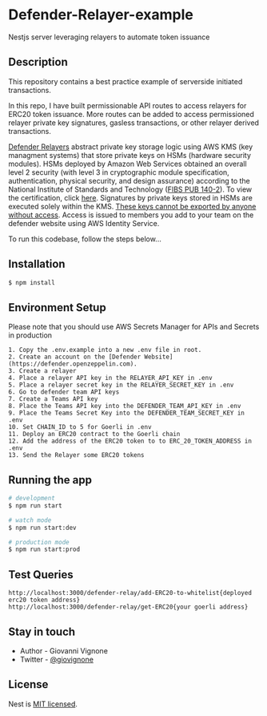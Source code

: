 # Defender-Relayer-example
Nestjs server leveraging relayers to automate token issuance

## Description
This repository contains a best practice example of serverside initiated transactions. 

In this repo, I have built permissionable API routes to access relayers for ERC20 token issuance. More routes can be added to access permissioned relayer private key signatures, gasless transactions, or other relayer derived transactions. 

[Defender Relayers](https://docs.openzeppelin.com/defender/relay) abstract private key storage logic using AWS KMS (key managment systems) that store private keys on HSMs (hardware security modules). HSMs deployed by Amazon Web Services obtained an overall level 2 security (with level 3 in cryptographic module specification, authentication, physical security, and design assurance) according to the National Institute of Standards and Technology ([FIBS PUB 140-2](https://nvlpubs.nist.gov/nistpubs/FIPS/NIST.FIPS.140-2.pdf)). To view the certification, click [here](https://csrc.nist.gov/projects/cryptographic-module-validation-program/Certificate/3139). Signatures by private keys stored in HSMs are executed solely within the KMS. [These keys cannot be exported by anyone without access](https://docs.openzeppelin.com/defender/relay#security-considerations). Access is issued to members you add to your team on the defender website using AWS Identity Service. 

To run this codebase, follow the steps below...

## Installation

```bash
$ npm install
```

## Environment Setup
Please note that you should use AWS Secrets Manager for APIs and Secrets in production
```
1. Copy the .env.example into a new .env file in root.
2. Create an account on the [Defender Website](https://defender.openzeppelin.com).
3. Create a relayer
4. Place a relayer API key in the RELAYER_API_KEY in .env
5. Place a relayer secret key in the RELAYER_SECRET_KEY in .env
6. Go to defender team API keys
7. Create a Teams API key
8. Place the Teams API key into the DEFENDER_TEAM_API_KEY in .env
9. Place the Teams Secret Key into the DEFENDER_TEAM_SECRET_KEY in .env
10. Set CHAIN_ID to 5 for Goerli in .env
11. Deploy an ERC20 contract to the Goerli chain
12. Add the address of the ERC20 token to to ERC_20_TOKEN_ADDRESS in .env
13. Send the Relayer some ERC20 tokens
```

## Running the app

```bash
# development
$ npm run start

# watch mode
$ npm run start:dev

# production mode
$ npm run start:prod
```

## Test Queries

```
http://localhost:3000/defender-relay/add-ERC20-to-whitelist{deployed erc20 token address}
http://localhost:3000/defender-relay/get-ERC20{your goerli address}
```

## Stay in touch

- Author - Giovanni Vignone
- Twitter - [@giovignone](https://twitter.com/giovignone)

## License

Nest is [MIT licensed](LICENSE).
